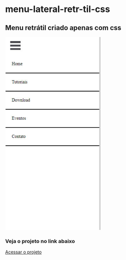 # menu-lateral-retr-til-css
## Menu retrátil criado apenas com css
![print]( https://github.com/raphael8379/menu-lateral-retr-til-css/blob/master/printSite.jpg
)
### Veja o projeto no link abaixo 
[Acessar o projeto](https://raphaelandersonra.com.br/sites/site14/index.php)

